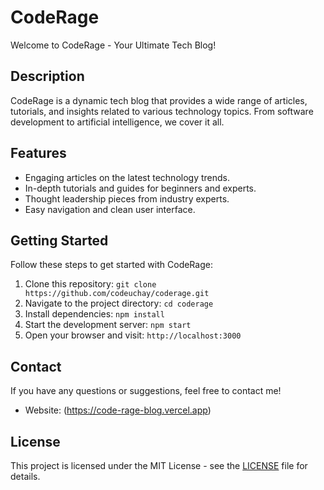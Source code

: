 
# CodeRage

Welcome to CodeRage - Your Ultimate Tech Blog!

## Description

CodeRage is a dynamic tech blog that provides a wide range of articles, tutorials, and insights related to various technology topics. From software development to artificial intelligence, we cover it all.

## Features

- Engaging articles on the latest technology trends.
- In-depth tutorials and guides for beginners and experts.
- Thought leadership pieces from industry experts.
- Easy navigation and clean user interface.

## Getting Started

Follow these steps to get started with CodeRage:

1. Clone this repository: `git clone https://github.com/codeuchay/coderage.git`
2. Navigate to the project directory: `cd coderage`
3. Install dependencies: `npm install`
4. Start the development server: `npm start`
5. Open your browser and visit: `http://localhost:3000`

## Contact

If you have any questions or suggestions, feel free to contact me!


- Website: (https://code-rage-blog.vercel.app)

## License

This project is licensed under the MIT License - see the [LICENSE](LICENSE) file for details.

